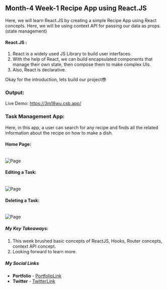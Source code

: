 ## Month-4 Week-1 Recipe App using React.JS

Here, we will learn React.JS by creating a simple Recipe App using React concepts.
Here, we will be using context API for passing our data as props.(state management)


#### React.JS :
1. React is a widely used JS Library to build user interfaces.
2. With the help of React, we can build encapsulated components that manage their own state, then compose them to make complex UIs.
3. Also, React is declarative.

Okay for the introduction, lets build our project😎



### Output:
Live Demo: https://3m18wu.csb.app/

### Task Management App:

Here, in this app, a user can search for any recipe and finds all the related information about the recipe on how to make a dish.


#### Home Page:

<br/>

<img src="" alt="Page">

<br/>

#### Editing a Task:

<br/>

<img src="" alt="Page">

<br/>

#### Deleting a Task:

<br/>

<img src="" alt="Page">

<br/>



##### **My Key Takeaways:**
1. This week brushed basic concepts of ReactJS, Hooks, Router concepts, context API concept.
2. Looking forward to learn more.

##### **My Social Links**

- **Portfolio**  - [PortfolioLink](https://sabiya.netlify.app/)
- **Twitter** - [TwitterLink](https://twitter.com/nerd_fswd)
